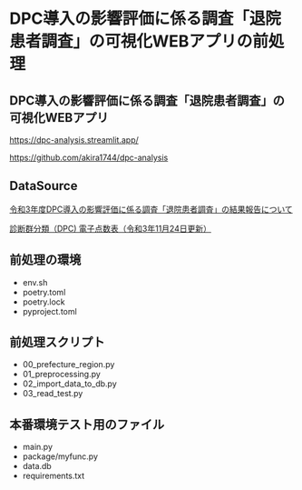 # DPC導入の影響評価に係る調査「退院患者調査」の可視化WEBアプリの前処理

## DPC導入の影響評価に係る調査「退院患者調査」の可視化WEBアプリ

https://dpc-analysis.streamlit.app/

https://github.com/akira1744/dpc-analysis

## DataSource

[令和3年度DPC導入の影響評価に係る調査「退院患者調査」の結果報告について](https://www.mhlw.go.jp/stf/shingi2/0000196043_00006.html)

[診断群分類（DPC) 電子点数表（令和3年11月24日更新）](https://www.mhlw.go.jp/stf/seisakunitsuite/bunya/0000198757_00003.html)

## 前処理の環境

- env.sh
- poetry.toml
- poetry.lock
- pyproject.toml

## 前処理スクリプト

- 00_prefecture_region.py
- 01_preprocessing.py
- 02_import_data_to_db.py
- 03_read_test.py

## 本番環境テスト用のファイル

- main.py
- package/myfunc.py
- data.db
- requirements.txt
